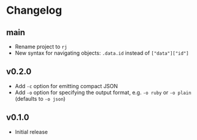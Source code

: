 ---
---

# Changelog

## main

- Rename project to `rj`
- New syntax for navigating objects: `.data.id` instead of `["data"]["id"]`

## v0.2.0

- Add `-c` option for emitting compact JSON
- Add `-o` option for specifying the output format, e.g. `-o ruby` or
  `-o plain` (defaults to `-o json`)

## v0.1.0

- Initial release
